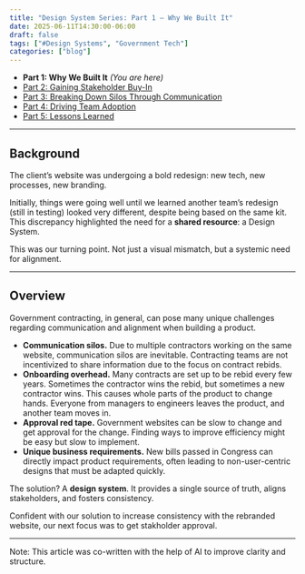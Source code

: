 ```yaml
---
title: "Design System Series: Part 1 – Why We Built It"
date: 2025-06-11T14:30:00-06:00
draft: false
tags: ["#Design Systems", "Government Tech"]
categories: ["blog"]
---
```


- **Part 1: Why We Built It** *(You are here)*
- [Part 2: Gaining Stakeholder Buy-In](../design-system-series-part2-gaining-stakeholder-buy-in-government/)
- [Part 3: Breaking Down Silos Through Communication](../design-system-series-part3-breaking-silos-team-communication/)
- [Part 4: Driving Team Adoption](../design-system-series-part4-driving-team-adoption-strategies/)
- [Part 5: Lessons Learned](../design-system-series-part5-lessons-learned-starting-design-system/)

---

## Background

The client’s website was undergoing a bold redesign: new tech, new processes, new branding.

Initially, things were going well until we learned another team’s redesign (still in testing) looked very different, despite being based on the same kit. This discrepancy highlighted the need for a **shared resource**: a Design System.

This was our turning point. Not just a visual mismatch, but a systemic need for alignment.

---

## Overview
Government contracting, in general, can pose many unique challenges regarding communication and alignment when building a product.

- **Communication silos.** Due to multiple contractors working on the same website, communication silos are inevitable. Contracting teams are not incentivized to share information due to the focus on contract rebids.
- **Onboarding overhead.** Many contracts are set up to be rebid every few years. Sometimes the contractor wins the rebid, but sometimes a new contractor wins. This causes whole parts of the product to change hands. Everyone from managers to engineers leaves the product, and another team moves in.
- **Approval red tape.** Government websites can be slow to change and get approval for the change. Finding ways to improve efficiency might be easy but slow to implement.
- **Unique business requirements.** New bills passed in Congress can directly impact product requirements, often leading to non-user-centric designs that must be adapted quickly.

The solution? A **design system**. It provides a single source of truth, aligns stakeholders, and fosters consistency.

Confident with our solution to increase consistency with the rebranded website, our next focus was to get stakholder approval. 

---

Note: This article was co-written with the help of AI to improve clarity and structure.

